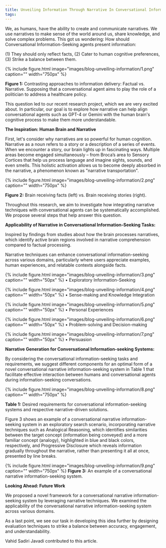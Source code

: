 ```yaml
---
title: Unveiling Information Through Narrative In Conversational Information Seeking
tags: 
---
```


We, as humans, have the ability to create and communicate narratives. We use narratives to make sense of the world around us, share knowledge, and solve complex problems. This got us wondering: How should Conversational Information-Seeking agents present information:


(1) They should only reflect facts, (2) Cater to human cognitive preferences, (3) Strike a balance between them.


{%
  include figure.html
  image="images/blog-unveiling-information/1.png"
  caption=""
  width="750px"
%}


**Figure 1:** Contrasting approaches to information delivery: Factual vs. Narrative. Supposing that a conversational agent aims to play the role of a politician to address a healthcare policy.


This question led to our recent research project, which we are very excited about. In particular, our goal is to explore how narrative can help align conversational agents such as GPT-4 or Gemini with the human brain's cognitive process to make them more understandable.


**The Inspiration: Human Brain and Narrative**


First, let's consider why narratives are so powerful for human cognition. Narrative as a noun refers to a story or a description of a series of events. When we encounter a story, our brain lights up in fascinating ways. Multiple areas become engaged simultaneously – from Broca’s area to Sensory Cortices that help us process language and imagine sights, sounds, and even smells. This holistic activation allows us to become deeply absorbed in the narrative, a phenomenon known as "narrative transportation".


{%
  include figure.html
  image="images/blog-unveiling-information/2.png"
  caption=""
  width="750px"
%}


**Figure 2:** Brain receiving facts (left) vs. Brain receiving stories (right).


Throughout this research, we aim to investigate how integrating narrative techniques with conversational agents can be systematically accomplished. We propose several steps that help answer this question.


**Applicability of Narrative in Conversational Information-Seeking Tasks:**


Inspired by findings from studies about how the brain processes narratives, which identify active brain regions involved in narrative comprehension compared to factual processing.


Narrative techniques can enhance conversational information-seeking across various domains, particularly where users appreciate examples, human experiences, and relatable contexts alongside facts.



{%
  include figure.html
  image="images/blog-unveiling-information/3.png"
  caption=""
  width="50px"
%}
    • Exploratory Information-Seeking

{%
  include figure.html
  image="images/blog-unveiling-information/4.png"
  caption=""
  width="50px"
%}
    • Sense-making and Knowledge Integration

{%
  include figure.html
  image="images/blog-unveiling-information/5.png"
  caption=""
  width="50px"
%}
    • Personal Experiences

{%
  include figure.html
  image="images/blog-unveiling-information/6.png"
  caption=""
  width="50px"
%}
    • Problem-solving and Decision-making

{%
  include figure.html
  image="images/blog-unveiling-information/7.png"
  caption=""
  width="50px"
%}
    • Persuasion

**Narrative Generation for Conversational Information-seeking Systems:**


By considering the conversational information-seeking tasks and requirements, we suggest different components for an optimal form of a novel conversational narrative information-seeking system in Table 1 that facilitate effective interaction between humans and conversational agents during information-seeking conversations.


{%
  include figure.html
  image="images/blog-unveiling-information/8.png"
  caption=""
  width="750px"
%}


**Table 1:** Desired requirements for conversational information-seeking systems and respective narrative-driven solutions.


Figure 3 shows an example of a conversational narrative information-seeking system in an exploratory search scenario, incorporating narrative techniques such as Analogical Reasoning, which identifies similarities between the target concept (information being conveyed) and a more familiar concept (analogy), highlighted in blue and black colors, respectively, and Progressive Disclosure which reveals information gradually throughout the narrative, rather than presenting it all at once, presented by line breaks.


{%
  include figure.html
  image="images/blog-unveiling-information/9.png"
  caption=""
  width="750px"
%}
**Figure 3:** An example of a conversational narrative information-seeking system.


**Looking Ahead: Future Work**


We proposed a novel framework for a conversational narrative information-seeking system by leveraging narrative techniques. We examined the applicability of the conversational narrative information-seeking system across various domains.


As a last point, we see our task in developing this idea further by designing evaluation techniques to strike a balance between accuracy, engagement, and understandability.


Vahid Sadiri Javadi contributed to this article.
